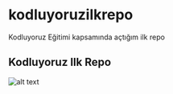 # kodluyoruzilkrepo
Kodluyoruz Eğitimi kapsamında açtığım ilk repo
## Kodluyoruz Ilk Repo
![alt text](http://i.hizliresim.com/4u7UmZ.png)
